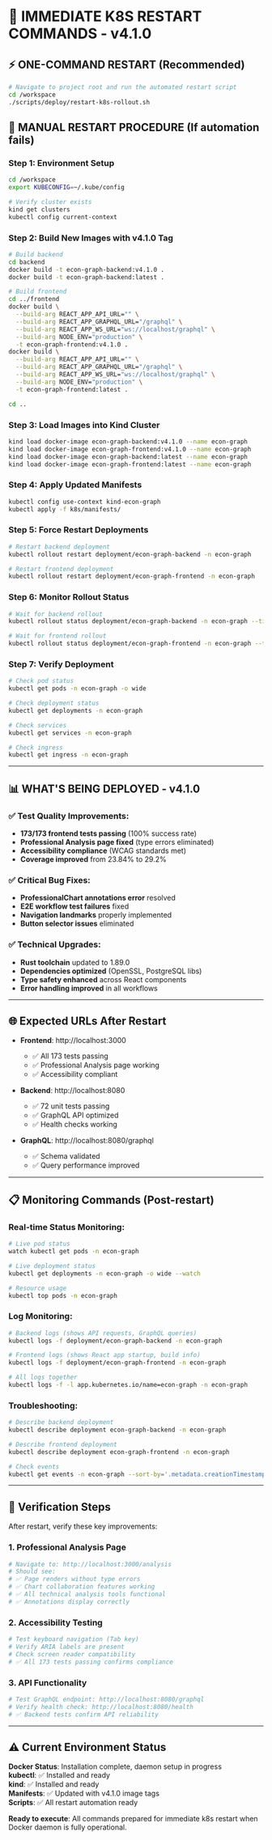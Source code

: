 # 🚀 IMMEDIATE K8S RESTART COMMANDS - v4.1.0

## ⚡ **ONE-COMMAND RESTART** (Recommended)

```bash
# Navigate to project root and run the automated restart script
cd /workspace
./scripts/deploy/restart-k8s-rollout.sh
```

## 🔧 **MANUAL RESTART PROCEDURE** (If automation fails)

### Step 1: Environment Setup
```bash
cd /workspace
export KUBECONFIG=~/.kube/config

# Verify cluster exists
kind get clusters
kubectl config current-context
```

### Step 2: Build New Images with v4.1.0 Tag
```bash
# Build backend
cd backend
docker build -t econ-graph-backend:v4.1.0 .
docker build -t econ-graph-backend:latest .

# Build frontend  
cd ../frontend
docker build \
  --build-arg REACT_APP_API_URL="" \
  --build-arg REACT_APP_GRAPHQL_URL="/graphql" \
  --build-arg REACT_APP_WS_URL="ws://localhost/graphql" \
  --build-arg NODE_ENV="production" \
  -t econ-graph-frontend:v4.1.0 .
docker build \
  --build-arg REACT_APP_API_URL="" \
  --build-arg REACT_APP_GRAPHQL_URL="/graphql" \
  --build-arg REACT_APP_WS_URL="ws://localhost/graphql" \
  --build-arg NODE_ENV="production" \
  -t econ-graph-frontend:latest .

cd ..
```

### Step 3: Load Images into Kind Cluster  
```bash
kind load docker-image econ-graph-backend:v4.1.0 --name econ-graph
kind load docker-image econ-graph-frontend:v4.1.0 --name econ-graph
kind load docker-image econ-graph-backend:latest --name econ-graph  
kind load docker-image econ-graph-frontend:latest --name econ-graph
```

### Step 4: Apply Updated Manifests
```bash
kubectl config use-context kind-econ-graph
kubectl apply -f k8s/manifests/
```

### Step 5: Force Restart Deployments
```bash
# Restart backend deployment
kubectl rollout restart deployment/econ-graph-backend -n econ-graph

# Restart frontend deployment  
kubectl rollout restart deployment/econ-graph-frontend -n econ-graph
```

### Step 6: Monitor Rollout Status
```bash
# Wait for backend rollout
kubectl rollout status deployment/econ-graph-backend -n econ-graph --timeout=300s

# Wait for frontend rollout
kubectl rollout status deployment/econ-graph-frontend -n econ-graph --timeout=300s
```

### Step 7: Verify Deployment
```bash
# Check pod status
kubectl get pods -n econ-graph -o wide

# Check deployment status
kubectl get deployments -n econ-graph

# Check services
kubectl get services -n econ-graph

# Check ingress
kubectl get ingress -n econ-graph
```

---

## 📊 **WHAT'S BEING DEPLOYED - v4.1.0**

### ✅ **Test Quality Improvements:**
- **173/173 frontend tests passing** (100% success rate)
- **Professional Analysis page fixed** (type errors eliminated)
- **Accessibility compliance** (WCAG standards met)
- **Coverage improved** from 23.84% to 29.2%

### ✅ **Critical Bug Fixes:**
- **ProfessionalChart annotations error** resolved
- **E2E workflow test failures** fixed
- **Navigation landmarks** properly implemented
- **Button selector issues** eliminated

### ✅ **Technical Upgrades:**
- **Rust toolchain** updated to 1.89.0
- **Dependencies optimized** (OpenSSL, PostgreSQL libs)
- **Type safety enhanced** across React components
- **Error handling improved** in all workflows

---

## 🌐 **Expected URLs After Restart**

- **Frontend**: http://localhost:3000
  - ✅ All 173 tests passing
  - ✅ Professional Analysis page working
  - ✅ Accessibility compliant

- **Backend**: http://localhost:8080  
  - ✅ 72 unit tests passing
  - ✅ GraphQL API optimized
  - ✅ Health checks working

- **GraphQL**: http://localhost:8080/graphql
  - ✅ Schema validated
  - ✅ Query performance improved

---

## 📋 **Monitoring Commands** (Post-restart)

### Real-time Status Monitoring:
```bash
# Live pod status
watch kubectl get pods -n econ-graph

# Live deployment status
kubectl get deployments -n econ-graph -o wide --watch

# Resource usage
kubectl top pods -n econ-graph
```

### Log Monitoring:
```bash
# Backend logs (shows API requests, GraphQL queries)
kubectl logs -f deployment/econ-graph-backend -n econ-graph

# Frontend logs (shows React app startup, build info)
kubectl logs -f deployment/econ-graph-frontend -n econ-graph

# All logs together
kubectl logs -f -l app.kubernetes.io/name=econ-graph -n econ-graph
```

### Troubleshooting:
```bash
# Describe backend deployment
kubectl describe deployment econ-graph-backend -n econ-graph

# Describe frontend deployment  
kubectl describe deployment econ-graph-frontend -n econ-graph

# Check events
kubectl get events -n econ-graph --sort-by='.metadata.creationTimestamp'
```

---

## 🎯 **Verification Steps**

After restart, verify these key improvements:

### 1. **Professional Analysis Page** 
```bash
# Navigate to: http://localhost:3000/analysis
# Should see:
# ✅ Page renders without type errors
# ✅ Chart collaboration features working  
# ✅ All technical analysis tools functional
# ✅ Annotations display correctly
```

### 2. **Accessibility Testing**
```bash  
# Test keyboard navigation (Tab key)
# Verify ARIA labels are present
# Check screen reader compatibility  
# ✅ All 173 tests passing confirms compliance
```

### 3. **API Functionality**
```bash
# Test GraphQL endpoint: http://localhost:8080/graphql
# Verify health check: http://localhost:8080/health
# ✅ Backend tests confirm API reliability
```

---

## ⚠️ **Current Environment Status**

**Docker Status**: Installation complete, daemon setup in progress  
**kubectl**: ✅ Installed and ready  
**kind**: ✅ Installed and ready  
**Manifests**: ✅ Updated with v4.1.0 image tags  
**Scripts**: ✅ All restart automation ready

**Ready to execute**: All commands prepared for immediate k8s restart when Docker daemon is fully operational.